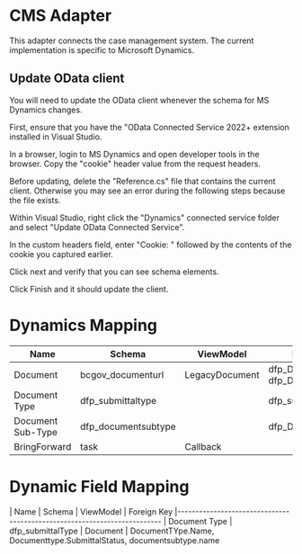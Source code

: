 # CMS Adapter

This adapter connects the case management system.  The current implementation is specific to Microsoft Dynamics.

## Update OData client

You will need to update the OData client whenever the schema for MS Dynamics changes.

First, ensure that you have the "OData Connected Service 2022+ extension installed in Visual Studio.

In a browser, login to MS Dynamics and open developer tools in the browser.  Copy the "cookie" header value from the request headers.

Before updating, delete the "Reference.cs" file that contains the current client.  Otherwise you may see an error during the following steps because the file exists.

Within Visual Studio, right click the "Dynamics" connected service folder and select "Update OData Connected Service".

In the custom headers field, enter "Cookie: " followed by the contents of the cookie you captured earlier.

Click next and verify that you can see schema elements.

Click Finish and it should update the client.

# Dynamics Mapping

| Name              | Schema              | ViewModel      | Foreign Key
|-------------------|---------------------|----------------|----------------
| Document          | bcgov_documenturl   | LegacyDocument | dfp_DocumentTypeID, dfp_DocumentSubType
| Document Type     | dfp_submittaltype   | | dfp_submittaltypeid
| Document Sub-Type | dfp_documentsubtype | | dfp_DocumentSubType
| BringForward      | task                | Callback


# Dynamic Field Mapping


| Name              | Schema              | ViewModel      | Foreign Key
|-------------------------------------------------------------------------
| Document Type    | dfp_submittalType   | Document 
| DocumentTYpe.Name, Documenttype.SubmittalStatus, documentsubtype.name